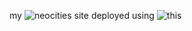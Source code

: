 my ![neocities](https://pink-luva.neocities.org/) site 
deployed using ![this](https://github.com/marketplace/actions/deploy-to-neocities#example-workflow)
